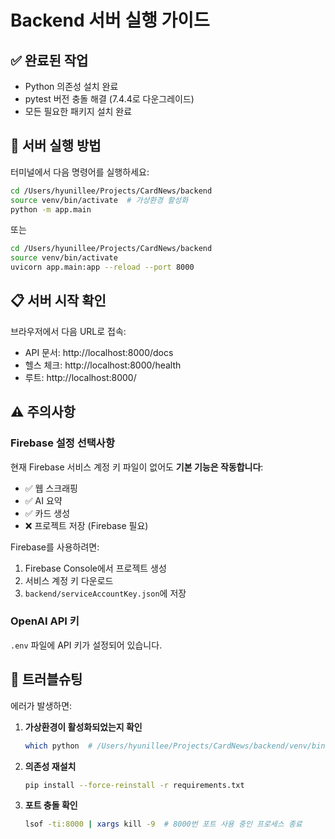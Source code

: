 # Backend 서버 실행 가이드

## ✅ 완료된 작업
- Python 의존성 설치 완료
- pytest 버전 충돌 해결 (7.4.4로 다운그레이드)
- 모든 필요한 패키지 설치 완료

## 🚀 서버 실행 방법

터미널에서 다음 명령어를 실행하세요:

```bash
cd /Users/hyunillee/Projects/CardNews/backend
source venv/bin/activate  # 가상환경 활성화
python -m app.main
```

또는

```bash
cd /Users/hyunillee/Projects/CardNews/backend
source venv/bin/activate
uvicorn app.main:app --reload --port 8000
```

## 📋 서버 시작 확인

브라우저에서 다음 URL로 접속:
- API 문서: http://localhost:8000/docs
- 헬스 체크: http://localhost:8000/health
- 루트: http://localhost:8000/

## ⚠️ 주의사항

### Firebase 설정 선택사항
현재 Firebase 서비스 계정 키 파일이 없어도 **기본 기능은 작동합니다**:
- ✅ 웹 스크래핑
- ✅ AI 요약
- ✅ 카드 생성
- ❌ 프로젝트 저장 (Firebase 필요)

Firebase를 사용하려면:
1. Firebase Console에서 프로젝트 생성
2. 서비스 계정 키 다운로드
3. `backend/serviceAccountKey.json`에 저장

### OpenAI API 키
`.env` 파일에 API 키가 설정되어 있습니다.

## 🐛 트러블슈팅

에러가 발생하면:

1. **가상환경이 활성화되었는지 확인**
   ```bash
   which python  # /Users/hyunillee/Projects/CardNews/backend/venv/bin/python 이어야 함
   ```

2. **의존성 재설치**
   ```bash
   pip install --force-reinstall -r requirements.txt
   ```

3. **포트 충돌 확인**
   ```bash
   lsof -ti:8000 | xargs kill -9  # 8000번 포트 사용 중인 프로세스 종료
   ```

